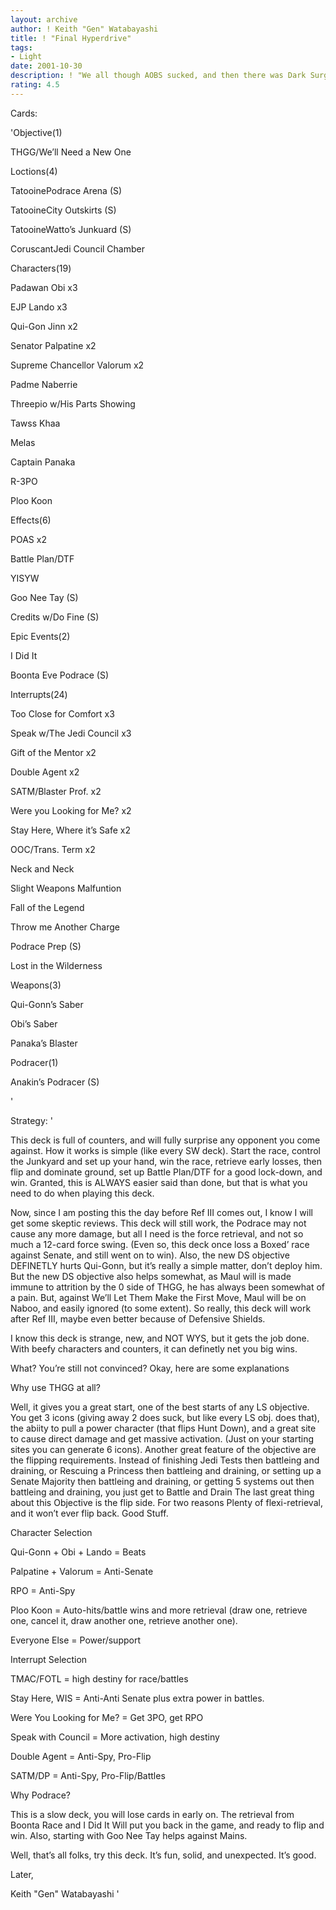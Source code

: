 ```yaml
---
layout: archive
author: ! Keith "Gen" Watabayashi
title: ! "Final Hyperdrive"
tags:
- Light
date: 2001-10-30
description: ! "We all though AOBS sucked, and then there was Dark Surgeon. We all think THGG suck, and now here is this deck."
rating: 4.5
---
```

Cards: 

'Objective(1)

THGG/We’ll Need a New One

Loctions(4)

TatooinePodrace Arena (S)

TatooineCity Outskirts (S)

TatooineWatto’s Junkuard (S)

CoruscantJedi Council Chamber


Characters(19)

Padawan Obi x3

EJP Lando x3

Qui-Gon Jinn x2

Senator Palpatine x2

Supreme Chancellor Valorum x2

Padme Naberrie

Threepio w/His Parts Showing

Tawss Khaa

Melas

Captain Panaka

R-3PO

Ploo Koon


Effects(6)

POAS x2

Battle Plan/DTF

YISYW

Goo Nee Tay (S)

Credits w/Do Fine (S)


Epic Events(2)

I Did It

Boonta Eve Podrace (S)


Interrupts(24)

Too Close for Comfort x3

Speak w/The Jedi Council x3

Gift of the Mentor x2

Double Agent x2

SATM/Blaster Prof. x2

Were you Looking for Me? x2

Stay Here, Where it’s Safe x2

OOC/Trans. Term x2

Neck and Neck

Slight Weapons Malfuntion

Fall of the Legend

Throw me Another Charge 

Podrace Prep (S)

Lost in the Wilderness


Weapons(3)

Qui-Gonn’s Saber

Obi’s Saber

Panaka’s Blaster


Podracer(1)

Anakin’s Podracer (S)


'

Strategy: '

This deck is full of counters, and will fully surprise any opponent you come against. How it works is simple (like every SW deck). Start the race, control the Junkyard and set up your hand, win the race, retrieve early losses, then flip and dominate ground, set up Battle Plan/DTF for a good lock-down, and win. Granted, this is ALWAYS easier said than done, but that is what you need to do when playing this deck. 

Now, since I am posting this the day before Ref III comes out, I know I will get some skeptic reviews. This deck will still work, the Podrace may not cause any more damage, but all I need is the force retrieval, and not so much a 12-card force swing. (Even so, this deck once loss a Boxed’ race against Senate, and still went on to win). Also, the new DS objective DEFINETLY hurts 	Qui-Gonn, but it’s really a simple matter, don’t deploy him. But the new DS objective also helps somewhat, as Maul will is made immune to attrition by the 0 side of THGG, he has always been somewhat of a pain. But, against We’ll Let Them Make the First Move, Maul will be on Naboo, and easily ignored (to some extent). So really, this deck will work after Ref III, maybe even better because of Defensive Shields.

I know this deck is strange, new, and NOT WYS, but it gets the job done. With beefy characters and counters, it can definetly net you big wins. 

What? You’re still not convinced? Okay, here are some explanations


Why use THGG at all?

Well, it gives you a great start, one of the best starts of any LS objective. You get 3 icons (giving away 2 does suck, but like every LS obj. does that), the abiity to pull a power character (that flips Hunt Down), and a great site to cause direct damage and get massive activation. (Just on your starting sites you can generate 6 icons). Another great feature of the objective are the flipping requirements. Instead of finishing Jedi Tests then battleing and draining, or Rescuing a Princess then battleing and draining, or setting up a Senate Majority then battleing and draining, or getting 5 systems out then battleing and draining, you just get to Battle and Drain The last great thing about this Objective is the flip side. For two reasons Plenty of flexi-retrieval, and it won’t ever flip back. Good Stuff.


Character Selection

Qui-Gonn + Obi + Lando = Beats

Palpatine + Valorum = Anti-Senate

RPO = Anti-Spy

Ploo Koon = Auto-hits/battle wins and more retrieval (draw one, retrieve one, cancel it, draw another one, retrieve another one).

Everyone Else = Power/support


Interrupt Selection

TMAC/FOTL = high destiny for race/battles

Stay Here, WIS = Anti-Anti Senate plus extra power in battles.

Were You Looking for Me? = Get 3PO, get RPO

Speak with Council = More activation, high destiny

Double Agent = Anti-Spy, Pro-Flip

SATM/DP = Anti-Spy, Pro-Flip/Battles


Why Podrace?

This is a slow deck, you will lose cards in early on. The retrieval from Boonta Race and I Did It Will put you back in the game, and ready to flip and win. Also, starting with Goo Nee Tay helps against Mains.



Well, that’s all folks, try this deck. It’s fun, solid, and unexpected. It’s good.


Later,

Keith "Gen" Watabayashi '